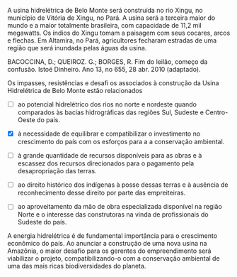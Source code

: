 

A usina hidrelétrica de Belo Monte será construída no rio Xingu, no município de Vitória de Xingu, no Pará. A usina será a terceira maior do mundo e a maior totalmente brasileira, com capacidade de 11,2 mil megawatts. Os índios do Xingu tomam a paisagem com seus cocares, arcos e flechas. Em Altamira, no Pará, agricultores fecharam estradas de uma região que será inundada pelas águas da usina.

BACOCCINA, D.; QUEIROZ. G.; BORGES, R. Fim do leilão, começo da confusão. Istoé Dinheiro. Ano 13, no 655, 28 abr. 2010 (adaptado).

Os impasses, resistências e desafi os associados à construção da Usina Hidrelétrica de Belo Monte estão relacionados



- [ ] ao potencial hidrelétrico dos rios no norte e nordeste quando comparados às bacias hidrográficas das regiões Sul, Sudeste e Centro-Oeste do país.
- [x] à necessidade de equilibrar e compatibilizar o investimento no crescimento do país com os esforços para a a conservação ambiental.
- [ ] à grande quantidade de recursos disponíveis para as obras e à escassez dos recursos direcionados para o pagamento pela desapropriação das terras.
- [ ] ao direito histórico dos indígenas à posse dessas terras e à ausência de reconhecimento desse direito por parte das empreiteiras.
- [ ] ao aproveitamento da mão de obra especializada disponível na região Norte e o interesse das construtoras na vinda de profissionais do Sudeste do país.


A energia hidrelétrica é de fundamental importância para o crescimento econômico do país. Ao anunciar a construção de uma nova usina na Amazônia, o maior desafio para os gerentes do empreendimento será viabilizar o projeto, compatibilizando-o com a conservação ambiental de uma das mais ricas biodiversidades do planeta.
